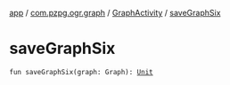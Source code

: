 [app](../../index.md) / [com.pzpg.ogr.graph](../index.md) / [GraphActivity](index.md) / [saveGraphSix](./save-graph-six.md)

# saveGraphSix

`fun saveGraphSix(graph: Graph): `[`Unit`](https://kotlinlang.org/api/latest/jvm/stdlib/kotlin/-unit/index.html)